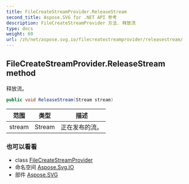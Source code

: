 ```yaml
---
title: FileCreateStreamProvider.ReleaseStream
second_title: Aspose.SVG for .NET API 参考
description: FileCreateStreamProvider 方法. 释放流
type: docs
weight: 60
url: /zh/net/aspose.svg.io/filecreatestreamprovider/releasestream/
---
```

## FileCreateStreamProvider.ReleaseStream method

释放流。

```csharp
public void ReleaseStream(Stream stream)
```

| 范围 | 类型 | 描述 |
| --- | --- | --- |
| stream | Stream | 正在发布的流。 |

### 也可以看看

* class [FileCreateStreamProvider](../)
* 命名空间 [Aspose.Svg.IO](../../filecreatestreamprovider/)
* 部件 [Aspose.SVG](../../../)


